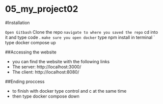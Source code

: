 # 05_my_project02

#Installation

` Open Gitbash
` Clone the repo
` navigate to where you saved the repo
` cd into it and type code .
` make sure you open docker
` type npm install in terminal
` type docker compose up

##Accessing the website

- you can find the website with the following links
- The server: http://localhost:3000/
- The client: http://localhost:8080/

##Ending proccess

- to finish with docker type control and c at the same time
- then type docker compose down
